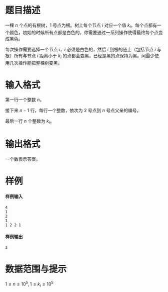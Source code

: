 
# 题目描述

一棵 $n$ 个点的有根树，$1$ 号点为根。树上每个节点 $i$ 对应一个值 $k_i$。每个点都有一个颜色，初始的时候所有点都是白色的，你需要通过一系列操作使得最终每个点变成黑色。

每次操作需要选择一个节点 $i$，$i$ 必须是白色的，然后 $i$ 到根的链上（包括节点 $i$ 与根）所有与节点 $i$ 距离小于 $k_i$ 的点都会变黑，已经是黑的点保持为黑。问最少使用几次操作能把整棵树变黑。



# 输入格式

第一行一个整数 $n$。

接下来 $n-1$  行，每行一个整数，依次为 $2$ 号点到 $n$ 号点父亲的编号。

最后一行 $n$ 个整数为 $k_i$。


# 输出格式

一个数表示答案。

# 样例

#### 样例输入
```plain
4
1
2
1
1 2 2 1
```

#### 样例输出
```plain
3
```

# 数据范围与提示

$1\le n\le 10^5, 1\le k_i\le 10^5$


